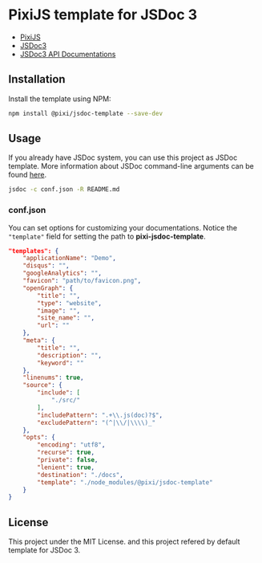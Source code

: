 # PixiJS template for JSDoc 3

- [PixiJS](http://pixijs.com/)
- [JSDoc3](https://github.com/jsdoc3/jsdoc)
- [JSDoc3 API Documentations](http://usejsdoc.org)

## Installation

Install the template using NPM:

```bash
npm install @pixi/jsdoc-template --save-dev
```

## Usage

If you already have JSDoc system, you can use this project as JSDoc template. More information about JSDoc command-line arguments can be found [here](http://usejsdoc.org/about-commandline.html).
 
```bash
jsdoc -c conf.json -R README.md
```

### conf.json

You can set options for customizing your documentations. Notice the `"template"` field for setting the path to **pixi-jsdoc-template**.

```json
"templates": {
    "applicationName": "Demo",
    "disqus": "",
    "googleAnalytics": "",
    "favicon": "path/to/favicon.png",
    "openGraph": {
        "title": "",
        "type": "website",
        "image": "",
        "site_name": "",
        "url": ""
    },
    "meta": {
        "title": "",
        "description": "",
        "keyword": ""
    },
    "linenums": true,
    "source": {
        "include": [
            "./src/"
        ],
        "includePattern": ".+\\.js(doc)?$",
        "excludePattern": "(^|\\/|\\\\)_"
    },
    "opts": {
        "encoding": "utf8",
        "recurse": true,
        "private": false,
        "lenient": true,
        "destination": "./docs",
        "template": "./node_modules/@pixi/jsdoc-template"
    }
}
```

## License

This project under the MIT License. and this project refered by default template for JSDoc 3.
